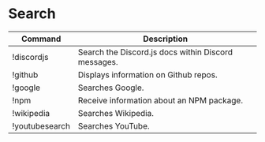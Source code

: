# Search

| Command        | Description                                         |
|----------------|-----------------------------------------------------|
| !discordjs     | Search the Discord.js docs within Discord messages. |
| !github        | Displays information on Github repos.               |
| !google        | Searches Google.                                    |
| !npm           | Receive information about an NPM package.           |
| !wikipedia     | Searches Wikipedia.                                 |
| !youtubesearch | Searches YouTube.                                   |
